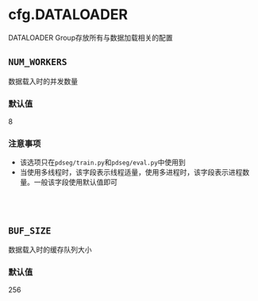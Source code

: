 # cfg.DATALOADER

DATALOADER Group存放所有与数据加载相关的配置

## `NUM_WORKERS`

数据载入时的并发数量

### 默认值

8

### 注意事项

* 该选项只在`pdseg/train.py`和`pdseg/eval.py`中使用到
* 当使用多线程时，该字段表示线程适量，使用多进程时，该字段表示进程数量。一般该字段使用默认值即可

<br/>
<br/>

## `BUF_SIZE`

数据载入时的缓存队列大小

### 默认值

256

<br/>
<br/>
